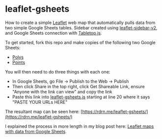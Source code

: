 # leaflet-gsheets

How to create a simple [Leaflet](https://leafletjs.com/) web map that automatically pulls data from two simple Google Sheets tables. Sidebar created using [leaflet-sidebar-v2](https://github.com/nickpeihl/leaflet-sidebar-v2), and Google Sheets connection with [Tabletop.js](https://github.com/jsoma/tabletop).

To get started, fork this repo and make copies of the following two Google Sheets:
- [Polys](https://docs.google.com/spreadsheets/d/1EUFSaqi30b6oefK0YWWNDDOzwmCTTXlXkFHAc2QrUxM/edit?usp=sharing)
- [Points](https://docs.google.com/spreadsheets/d/1kjJVPF0LyaiaDYF8z_x23UulGciGtBALQ1a1pK0coRM/edit?usp=sharing)

You will then need to do three things with each one:
- In Google Sheets, go File -> Publish to the Web -> Publish
- Then click Share in the top right, click Get Shareable Link, ensure "Anyone with the link can view" and copy the link
- Paste this link into [leaflet-gsheets.js](leaflet-gsheets.js) starting at line 20 where it says "PASTE YOUR URLs HERE"

The resultant map can be seen here: [https://rdrn.me/leaflet-gsheets/](https://rdrn.me/leaflet-gsheets/)

I explained the process in more length in my blog post here: [Leaflet maps with data from Google Sheets](https://rdrn.me/leaflet-maps-google-sheets/).
